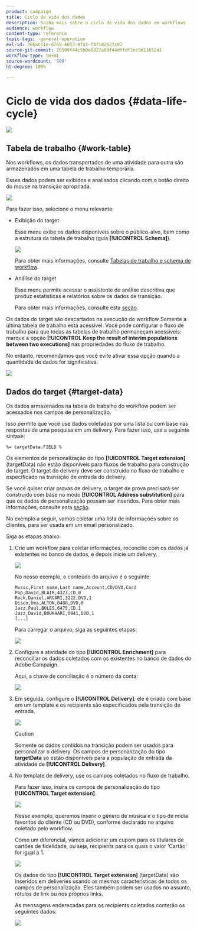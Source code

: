 ```yaml
---
product: campaign
title: Ciclo de vida dos dados
description: Saiba mais sobre o ciclo de vida dos dados em workflows
audience: workflow
content-type: reference
topic-tags: -general-operation
exl-id: 366acc1e-d769-4053-9fa1-f47182627c07
source-git-commit: 20509f44c5b8e0827a09f44dffdf2ec9d11652a1
workflow-type: tm+mt
source-wordcount: '509'
ht-degree: 100%

---
```


# Ciclo de vida dos dados {#data-life-cycle}

![](../../assets/common.svg)

## Tabela de trabalho {#work-table}

Nos workflows, os dados transportados de uma atividade para outra são armazenados em uma tabela de trabalho temporária.

Esses dados podem ser exibidos e analisados clicando com o botão direito do mouse na transição apropriada.

![](assets/wf-right-click-analyze.png)

Para fazer isso, selecione o menu relevante:

* Exibição do target

   Esse menu exibe os dados disponíveis sobre o público-alvo, bem como a estrutura da tabela de trabalho (guia **[!UICONTROL Schema]**).

   ![](assets/wf-right-click-display.png)

   Para obter mais informações, consulte [Tabelas de trabalho e schema de workflow](monitoring-workflow-execution.md#worktables-and-workflow-schema).

* Análise do target

   Esse menu permite acessar o assistente de análise descritiva que produz estatísticas e relatórios sobre os dados de transição.

   Para obter mais informações, consulte esta [seção](../../reporting/using/using-the-descriptive-analysis-wizard.md).

Os dados do target são descartados na execução do workflow Somente a última tabela de trabalho está acessível. Você pode configurar o fluxo de trabalho para que todas as tabelas de trabalho permaneçam acessíveis: marque a opção **[!UICONTROL Keep the result of interim populations between two executions]** nas propriedades do fluxo de trabalho.

No entanto, recomendamos que você evite ativar essa opção quando a quantidade de dados for significativa.

![](assets/wf-purge-data-option.png)

## Dados do target {#target-data}

Os dados armazenados na tabela de trabalho do workflow podem ser acessados nos campos de personalização.

Isso permite que você use dados coletados por uma lista ou com base nas respostas de uma pesquisa em um delivery. Para fazer isso, use a seguinte sintaxe:

```
%= targetData.FIELD %
```

Os elementos de personalização do tipo **[!UICONTROL Target extension]** (targetData) não estão disponíveis para fluxos de trabalho para construção do target. O target do delivery deve ser construído no fluxo de trabalho e especificado na transição de entrada do delivery.

Se você quiser criar provas de delivery, o target de prova precisará ser construído com base no modo **[!UICONTROL Address substitution]** para que os dados de personalização possam ser inseridos. Para obter mais informações, consulte esta [seção](../../delivery/using/steps-defining-the-target-population.md#using-address-substitution-in-proof).

No exemplo a seguir, vamos coletar uma lista de informações sobre os clientes, para ser usada em um email personalizado.

Siga as etapas abaixo:

1. Crie um workflow para coletar informações, reconcilie com os dados já existentes no banco de dados, e depois inicie um delivery.

   ![](assets/wf-targetdata-sample-1.png)

   No nosso exemplo, o conteúdo do arquivo é o seguinte:

   ```
   Music,First name,Last name,Account,CD/DVD,Card
   Pop,David,BLAIR,4323,CD,0
   Rock,Daniel,ARCARI,3222,DVD,1
   Disco,Uma,ALTON,0488,DVD,0
   Jazz,Paul,BOLES,6475,CD,1
   Jazz,David,BOUKHARI,0841,DVD,1
   [...]
   ```

   Para carregar o arquivo, siga as seguintes etapas:

   ![](assets/wf-targetdata-sample-2.png)

1. Configure a atividade do tipo **[!UICONTROL Enrichment]** para reconciliar os dados coletados com os existentes no banco de dados do Adobe Campaign.

   Aqui, a chave de conciliação é o número da conta:

   ![](assets/wf-targetdata-sample-3.png)

1. Em seguida, configure o **[!UICONTROL Delivery]**: ele é criado com base em um template e os recipients são especificados pela transição de entrada.

   ![](assets/wf-targetdata-sample-4.png)

   >[!CAUTION]
   >
   >Somente os dados contidos na transição podem ser usados para personalizar o delivery. Os campos de personalização do tipo **targetData** só estão disponíveis para a população de entrada da atividade de **[!UICONTROL Delivery]**.

1. No template de delivery, use os campos coletados no fluxo de trabalho.

   Para fazer isso, insira os campos de personalização do tipo **[!UICONTROL Target extension]**.

   ![](assets/wf-targetdata-sample-5.png)

   Nesse exemplo, queremos inserir o gênero de música e o tipo de mídia favoritos do cliente (CD ou DVD), conforme declarado no arquivo coletado pelo workflow.

   Como um diferencial, vamos adicionar um cupom para os titulares de cartões de fidelidade, ou seja, recipients para os quais o valor &#39;Cartão&#39; for igual a 1.

   ![](assets/wf-targetdata-sample-6.png)

   Os dados do tipo **[!UICONTROL Target extension]** (targetData) são inseridos em deliveries usando as mesmas características de todos os campos de personalização. Eles também podem ser usados no assunto, rótulos de link ou nos próprios links.

   As mensagens endereçadas para os recipients coletados conterão os seguintes dados:

   ![](assets/wf-targetdata-sample-7.png)
